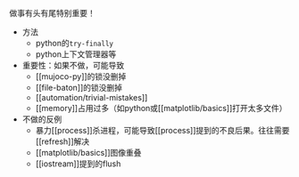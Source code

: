 做事有头有尾特别重要！
- 方法
  - python的`try-finally`
  - python上下文管理器等
- 重要性：如果不做，可能导致
  - [[mujoco-py]]的锁没删掉
  - [[file-baton]]的锁没删掉
  - [[automation/trivial-mistakes]]
  - [[memory]]占用过多（如python或[[matplotlib/basics]]打开太多文件）
- 不做的反例
  - 暴力[[process]]杀进程，可能导致[[process]]提到的不良后果。往往需要[[refresh]]解决
  - [[matplotlib/basics]]图像重叠
  - [[iostream]]提到的flush